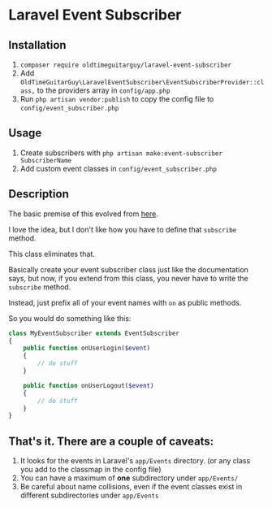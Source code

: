 Laravel Event Subscriber
=========================

Installation
-------------

1. `composer require oldtimeguitarguy/laravel-event-subscriber`
2. Add `OldTimeGuitarGuy\LaravelEventSubscriber\EventSubscriberProvider::class,` to the providers array in `config/app.php`
3. Run `php artisan vendor:publish` to copy the config file to `config/event_subscriber.php`





Usage
------

1. Create subscribers with `php artisan make:event-subscriber SubscriberName`
2. Add custom event classes in `config/event_subscriber.php`





Description
------------

The basic premise of this evolved from [here](https://laravel.com/docs/5.2/events#event-subscribers).

I love the idea, but I don't like how you have to define that `subscribe` method.

This class eliminates that.

Basically create your event subscriber class just like the documentation says,
but now, if you extend from this class, you never have to write the `subscribe` method.

Instead, just prefix all of your event names with `on` as public methods.

So you would do something like this:

```php
class MyEventSubscriber extends EventSubscriber
{
    public function onUserLogin($event)
    {
        // do stuff
    }

    public function onUserLogout($event)
    {
        // do stuff
    }
}
```

That's it. There are a couple of caveats:
------------------------------------------

1. It looks for the events in Laravel's `app/Events` directory. (or any class you add to the classmap in the config file)
2. You can have a maximum of **one** subdirectory under `app/Events/`
3. Be careful about name collisions, even if the event classes exist in different subdirectories under `app/Events`
